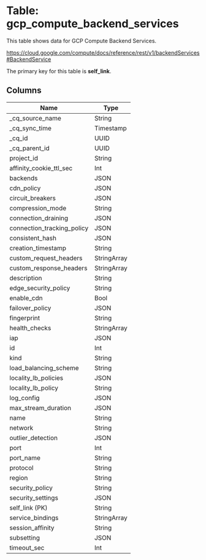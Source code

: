 # Table: gcp_compute_backend_services

This table shows data for GCP Compute Backend Services.

https://cloud.google.com/compute/docs/reference/rest/v1/backendServices#BackendService

The primary key for this table is **self_link**.

## Columns

| Name          | Type          |
| ------------- | ------------- |
|_cq_source_name|String|
|_cq_sync_time|Timestamp|
|_cq_id|UUID|
|_cq_parent_id|UUID|
|project_id|String|
|affinity_cookie_ttl_sec|Int|
|backends|JSON|
|cdn_policy|JSON|
|circuit_breakers|JSON|
|compression_mode|String|
|connection_draining|JSON|
|connection_tracking_policy|JSON|
|consistent_hash|JSON|
|creation_timestamp|String|
|custom_request_headers|StringArray|
|custom_response_headers|StringArray|
|description|String|
|edge_security_policy|String|
|enable_cdn|Bool|
|failover_policy|JSON|
|fingerprint|String|
|health_checks|StringArray|
|iap|JSON|
|id|Int|
|kind|String|
|load_balancing_scheme|String|
|locality_lb_policies|JSON|
|locality_lb_policy|String|
|log_config|JSON|
|max_stream_duration|JSON|
|name|String|
|network|String|
|outlier_detection|JSON|
|port|Int|
|port_name|String|
|protocol|String|
|region|String|
|security_policy|String|
|security_settings|JSON|
|self_link (PK)|String|
|service_bindings|StringArray|
|session_affinity|String|
|subsetting|JSON|
|timeout_sec|Int|